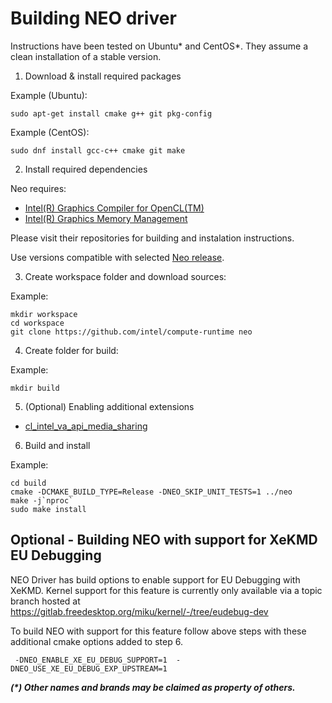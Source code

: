 <!---

Copyright (C) 2020-2021 Intel Corporation

SPDX-License-Identifier: MIT

-->

# Building NEO driver

Instructions have been tested on Ubuntu* and CentOS*. They assume a clean installation of a stable version.

1. Download & install required packages

Example (Ubuntu):

```shell
sudo apt-get install cmake g++ git pkg-config
```

Example (CentOS):

```shell
sudo dnf install gcc-c++ cmake git make
```

2. Install required dependencies

Neo requires:
- [Intel(R) Graphics Compiler for OpenCL(TM)](https://github.com/intel/intel-graphics-compiler)
- [Intel(R) Graphics Memory Management](https://github.com/intel/gmmlib)

Please visit their repositories for building and instalation instructions.

Use versions compatible with selected [Neo release](https://github.com/intel/compute-runtime/releases).

3. Create workspace folder and download sources:

Example:

```shell
mkdir workspace
cd workspace
git clone https://github.com/intel/compute-runtime neo
```

4. Create folder for build: 

Example:

```shell
mkdir build
```

5. (Optional) Enabling additional extensions

* [cl_intel_va_api_media_sharing](https://github.com/intel/compute-runtime/blob/master/opencl/doc/cl_intel_va_api_media_sharing.md)

6. Build and install

Example:

```shell
cd build
cmake -DCMAKE_BUILD_TYPE=Release -DNEO_SKIP_UNIT_TESTS=1 ../neo
make -j`nproc`
sudo make install
```
## Optional - Building NEO with support for XeKMD EU Debugging

NEO Driver has build options to enable support for EU Debugging with XeKMD. Kernel support for this feature is currently only available via a topic branch hosted at https://gitlab.freedesktop.org/miku/kernel/-/tree/eudebug-dev 

To build NEO with support for this feature follow above steps with these additional cmake options added to step 6.

` -DNEO_ENABLE_XE_EU_DEBUG_SUPPORT=1  -DNEO_USE_XE_EU_DEBUG_EXP_UPSTREAM=1`


___(*) Other names and brands may be claimed as property of others.___
